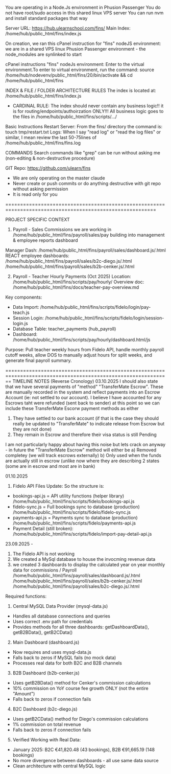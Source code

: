 You are operating in a Node.Js environment in Phusion Passenger 
You do not have root/sudo access in this shared linux VPS server 
You can run nvm and install standard packages that way

Server URL: https://hub.ulearnschool.com/fins/
Main Index: /home/hub/public_html/fins/index.js

On creation, we ran this cPanel instruction for "fins" nodeJS environment: we are in a shared VPS linux Phusion Passenger environment - the node_modules are synlinked to start 

  cPanel instructions "fins" nodeJs environment: Enter to the virtual environment.To enter to virtual environment, run the command: source 
  /home/hub/nodevenv/public_html/fins/20/bin/activate && cd /home/hub/public_html/fins

INDEX & FILE / FOLDER ARCHITECTURE RULES
The index is located at: /home/hub/public_html/fins/index.js 
- CARDINAL RULE: The index should never contain any business logic!! it is for routing/endpoints/authoirzation ONLY!!!
    All business logic goes to the files in /home/hub/public_html/fins/scripts/.../


Basic Instructions
Restart Server: From the fins/ directory the command is: touch tmp/restart.txt
Logs: When I say "read log" or "read the log files" or similar, I mean review the last 50-75lines of /home/hub/public_html/fins/fins.log

COMMANDS
Search commands like "grep" can be run without asking me (non-editing & non-destructive procedure)


GIT
Repo: https://github.com/ulearn/fins
- We are only operating on the master claude
- Never create or push commits or do anything destructive with git repo without asking permission
- It is read only for you

=========================================================================================================

PROJECT SPECIFIC CONTEXT
1) Payroll - Sales Commissions
we are working in /home/hub/public_html/fins/payroll/sales/pay building into management & employee reports dashboard

Manager Dash: /home/hub/public_html/fins/payroll/sales/dashboard.js/.html
REACT employee dashboards:
/home/hub/public_html/fins/payroll/sales/b2c-diego.js/.html
/home/hub/public_html/fins/payroll/sales/b2b-cenker.js/.html

2) Payroll - Teacher Hourly Payments (Oct 2025)
Location: /home/hub/public_html/fins/scripts/pay/hourly/
Overview doc: /home/hub/public_html/fins/docs/teacher-pay-overview.md

Key components:
- Data Import: /home/hub/public_html/fins/scripts/fidelo/login/pay-teach.js
- Session Login: /home/hub/public_html/fins/scripts/fidelo/login/session-login.js
- Database Table: teacher_payments (hub_payroll)
- Dashboard: /home/hub/public_html/fins/scripts/pay/hourly/dashboard.html/js

Purpose: Pull teacher weekly hours from Fidelo API, handle monthly payroll cutoff weeks,
allow DOS to manually adjust hours for split weeks, and generate final payroll summary.

==============================================================================================================
TIMELINE NOTES (Reverse Cronology)
03.10.2025
I should also state that we have several payments of "method" "TransferMate Escrow". These are manually recorded in the system and reflect 
payments into an Escrow Account (ie: not settled to our account). I believe I have accounted for any Escrows taht were refunded (sent back to sender) at this point so we can 
include these TransferMate Escorw payment methods as either 
1) They have settled to our bank account (if that is the case they should really be updated to "TransferMate" to indicate release from Escrow but they are not done) 
2) They remain in Escrow and therefore their visa status is still Pending

I am not particularly happy about having this noise but lets crack on anyway - in future the "TransferMate Escrow" method will either be 
a) Removed completey (we will track escrows externally)
b) Only used when the funds are actually still in escrow (unlike now where they are describing 2 states (some are in escrow and most are in bank) 

01.10.2025
1) Fidelo API Files Update: 
  So the structure is:
  - bookings-api.js = API utility functions (helper library) /home/hub/public_html/fins/scripts/fidelo/bookings-api.js
  - fidelo-sync.js = Full bookings sync to database (production) /home/hub/public_html/fins/scripts/fidelo/fidelo-sync.js
  - payments-api.js = Payments sync to database (production) /home/hub/public_html/fins/scripts/fidelo/payments-api.js
  - Payment Detail (still broken): /home/hub/public_html/fins/scripts/fidelo/import-pay-detail-api.js


23.09.2025 - 
1) The Fidelo API is not working
2) We created a MySql database to house the invocming revenue data 
3) we created 3 dashboards to display the calculated year on year monthly data for commissions / Payroll 
/home/hub/public_html/fins/payroll/sales/dashboard.js/.html
/home/hub/public_html/fins/payroll/sales/b2b-cenker.js/.html
/home/hub/public_html/fins/payroll/sales/b2c-diego.js/.html

Required functions:
  1. Central MySQL Data Provider (mysql-data.js)
  - Handles all database connections and queries
  - Uses correct .env path for credentials
  - Provides methods for all three dashboards: getDashboardData(), getB2BData(), getB2CData()

  2. Main Dashboard (dashboard.js)
  - Now requires and uses mysql-data.js
  - Falls back to zeros if MySQL fails (no mock data)
  - Processes real data for both B2C and B2B channels

  3. B2B Dashboard (b2b-cenker.js)
  - Uses getB2BData() method for Cenker's commission calculations
  - 10% commission on YoY course fee growth ONLY (not the entire "Amount")
  - Falls back to zeros if connection fails

  4. B2C Dashboard (b2c-diego.js)
  - Uses getB2CData() method for Diego's commission calculations
  - 1% commission on total revenue
  - Falls back to zeros if connection fails

  5. Verified Working with Real Data:
  - January 2025: B2C €41,820.48 (43 bookings), B2B €91,665.19 (148 bookings)
  - No more divergence between dashboards - all use same data source
  - Clean architecture with central MySQL logic